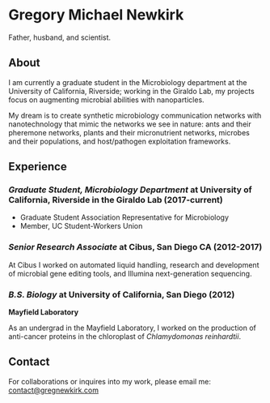 # Gregory Michael Newkirk

Father, husband, and scientist. 

## About

I am currently a graduate student in the Microbiology department at the University of California, Riverside; working in the Giraldo Lab, my projects focus on augmenting microbial abilities with nanoparticles. 

My dream is to create synthetic microbiology communication networks with nanotechnology that mimic the networks we see in nature: ants and their pheremone networks, plants and their micronutrient networks, microbes and their populations, and host/pathogen exploitation frameworks.

## Experience

### _Graduate Student, Microbiology Department_ at University of California, Riverside in the Giraldo Lab (2017-current)

- Graduate Student Association Representative for Microbiology
- Member, UC Student-Workers Union

### _Senior Research Associate_ at Cibus, San Diego CA (2012-2017)
At Cibus I worked on automated liquid handling, research and development of microbial gene editing tools, and Illumina next-generation sequencing. 

### _B.S. Biology_ at University of California, San Diego (2012)
**Mayfield Laboratory**

As an undergrad in the Mayfield Laboratory, I worked on the production of anti-cancer proteins in the chloroplast of _Chlamydomonas reinhardtii_. 

## Contact

For collaborations or inquires into my work, please email me: contact@gregnewkirk.com
